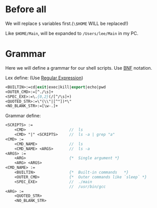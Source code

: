 # Before all

We will replace `$` variables first.(`\$HOME` WILL be replaced!)

Like `$HOME/Main`, will be expanded to `/Users/lee/Main` in my PC.



# Grammar

Here we will define a grammar for our shell scripts. Use [BNF](https://en.wikipedia.org/wiki/Backus–Naur_form) notation.

Lex define: (Use [Regular Expression](https://en.wikipedia.org/wiki/Regular_expression))

```pascal
<BUILTIN>:=cd|exit|exec|kill|export|echo|pwd
<OUTER_CMD>:=[^./\s]+
<SPEC_EXE>:=\.{0,2}(/[^/\s]+)
<QUOTED_STR>:=\"(\\"|[^"])*\"
<NO_BLANK_STR>:=[\w-.]+
```



Grammar define: 

```pascal
<SCRIPTS> := 
	<CMD>					//	ls
	<CMD> "|" <SCRIPTS>		//	ls -a | grep "a"
<CMD> := 
	<CMD_NAME>				//	ls
	<CMD_NAME> <ARGS>		//	ls -a
<ARGS> :=
	<ARG>					{*	Single argument	*}
	<ARG> <ARGS>			
<CMD_NAME> :=
	<BUILTIN>				{*	Built-in commands	*}	
    <OUTER_CMD>				{*	Outer commands like `sleep`	*}
	<SPEC_EXE>				//	./main
							//	/usr/bin/gcc
<ARG> := 
	<QUOTED_STR>
	<NO_BLANK_STR>
```

